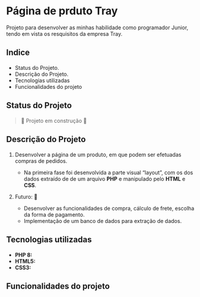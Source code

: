 <h1> Página de prduto Tray </h1>
Projeto para desenvolver as minhas habilidade como programador Junior, tendo em vista os resquisitos da empresa Tray.

## Indice <h4>

* Status do Projeto.
* Descrição do Projeto.
* Tecnologias utilizadas
* Funcionalidades do projeto
  
## Status do Projeto <h4>
> :construction: Projeto em construção :construction:
## Descrição do Projeto <h4>
1. Desenvolver a página de um produto, em que podem ser efetuadas compras de pedidos.
     * Na primeira fase foi desenvolvida a parte visual “layout”, com os dos dados extraído de de um arquivo **PHP** e manipulado pelo **HTML** e **CSS**.

2. Futuro: :construction: 
     * Desenvolver as funcionalidades de compra, cálculo de frete, escolha da forma de pagamento.
     * Implementação de um banco de dados para extração de dados.

## Tecnologias utilizadas <h4>
 * **PHP 8:**
 * **HTML5:**
 * **CSS3:**
## Funcionalidades do projeto <h4>


